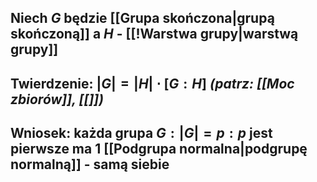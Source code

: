 ## Niech $G$ będzie [[Grupa skończona|grupą skończoną]] a $H$ - [[!Warstwa grupy|warstwą grupy]]
## **Twierdzenie**: $|G| = |H| \cdot [G:H]$ *(patrz: [[Moc zbiorów]], [[]])*
## **Wniosek**: każda grupa $G: |G|=p: p$ jest pierwsze ma 1 [[Podgrupa normalna|podgrupę normalną]] - samą siebie